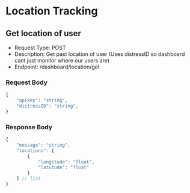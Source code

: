 
# Location Tracking

## Get location of user
- Request Type: POST
- Description: Get past location of user (Uses distressID so dashboard cant just monitor where our users are)
- Endpoint: /dashboard/location/get

### Request Body
```javascript
{
    "apikey": "string",
    "distressID": "string",
}
```

### Response Body
```javascript
{
    "message": "string",
    "locations": [
        {
            "longitude": "float",
            "latutude": "float"
        }
    ] // list
}
```
